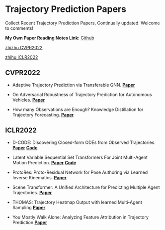 # Trajectory Prediction Papers

Collect Recent Trajectory Prediction Papers, Continually updated.
Welcome to comments!

**My Own Paper Reading Notes Link:**
[Github](https://github.com/colorfulfuture/Trajectory_Prediction_Papers/blob/main/Reading%20Notes.md)

[zhizhu CVPR2022](https://zhuanlan.zhihu.com/p/480433722) 

[zhihu ICLR2022](https://zhuanlan.zhihu.com/p/470023167)


## CVPR2022

- Adaptive Trajectory Prediction via Transferable GNN. 
**[Paper](https://arxiv.org/abs/2203.05046)**

- On Adversarial Robustness of Trajectory Prediction for Autonomous Vehicles.
**[Paper](https://arxiv.org/abs/2201.05057)**

- How many Observations are Enough? Knowledge Distillation for Trajectory Forecasting.
**[Paper](https://arxiv.org/abs/2203.04781)**

## ICLR2022

- D-CODE: Discovering Closed-form ODEs from Observed Trajectories.
**[Paper](https://openreview.net/forum?id=wENMvIsxNN)**
**[Code](https://github.com/ZhaozhiQIAN/D-CODE-ICLR-2022)**

- Latent Variable Sequential Set Transformers For Joint Multi-Agent Motion Prediction.
**[Paper](https://openreview.net/forum?id=Dup_dDqkZC5)**
**[Code](https://gist.github.com/fgolemo/e6ff3daddcf735e8835789bbb39ece58)**

- ProtoRes: Proto-Residual Network for Pose Authoring via Learned Inverse Kinematics.
**[Paper](https://openreview.net/forum?id=s03AQxehtd_)**

- Scene Transformer: A Unified Architecture for Predicting Multiple Agent Trajectories.
**[Paper](https://openreview.net/forum?id=Wm3EA5OlHsG)**

- THOMAS: Trajectory Heatmap Output with learned Multi-Agent Sampling
**[Paper](https://openreview.net/forum?id=QDdJhACYrlX)**

- You Mostly Walk Alone: Analyzing Feature Attribution in Trajectory Prediction
**[Paper](https://openreview.net/forum?id=POxF-LEqnF)**




